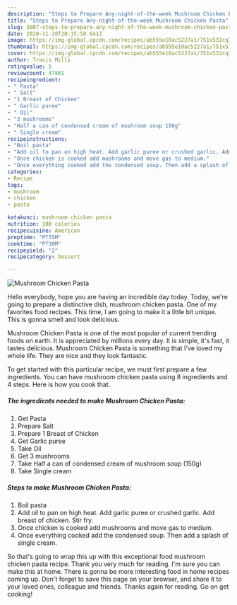 ```yaml
---
description: "Steps to Prepare Any-night-of-the-week Mushroom Chicken Pasta"
title: "Steps to Prepare Any-night-of-the-week Mushroom Chicken Pasta"
slug: 3807-steps-to-prepare-any-night-of-the-week-mushroom-chicken-pasta
date: 2020-11-28T20:15:58.641Z
image: https://img-global.cpcdn.com/recipes/ab555e10ac5227a1/751x532cq70/mushroom-chicken-pasta-recipe-main-photo.jpg
thumbnail: https://img-global.cpcdn.com/recipes/ab555e10ac5227a1/751x532cq70/mushroom-chicken-pasta-recipe-main-photo.jpg
cover: https://img-global.cpcdn.com/recipes/ab555e10ac5227a1/751x532cq70/mushroom-chicken-pasta-recipe-main-photo.jpg
author: Travis Mills
ratingvalue: 5
reviewcount: 47861
recipeingredient:
- " Pasta"
- " Salt"
- "1 Breast of Chicken"
- " Garlic puree"
- " Oil"
- "3 mushrooms"
- "Half a can of condensed cream of mushroom soup 150g"
- " Single cream"
recipeinstructions:
- "Boil pasta"
- "Add oil to pan on high heat. Add garlic puree or crushed garlic. Add breast of chicken. Stir fry."
- "Once chicken is cooked add mushrooms and move gas to medium."
- "Once everything cooked add the condensed soup. Then add a splash of single cream."
categories:
- Recipe
tags:
- mushroom
- chicken
- pasta

katakunci: mushroom chicken pasta 
nutrition: 108 calories
recipecuisine: American
preptime: "PT35M"
cooktime: "PT30M"
recipeyield: "2"
recipecategory: Dessert

---
```



![Mushroom Chicken Pasta](https://img-global.cpcdn.com/recipes/ab555e10ac5227a1/751x532cq70/mushroom-chicken-pasta-recipe-main-photo.jpg)

Hello everybody, hope you are having an incredible day today. Today, we're going to prepare a distinctive dish, mushroom chicken pasta. One of my favorites food recipes. This time, I am going to make it a little bit unique. This is gonna smell and look delicious.

Mushroom Chicken Pasta is one of the most popular of current trending foods on earth. It is appreciated by millions every day. It is simple, it's fast, it tastes delicious. Mushroom Chicken Pasta is something that I've loved my whole life. They are nice and they look fantastic.




To get started with this particular recipe, we must first prepare a few ingredients. You can have mushroom chicken pasta using 8 ingredients and 4 steps. Here is how you cook that.

<!--inarticleads1-->

##### The ingredients needed to make Mushroom Chicken Pasta:

1. Get  Pasta
1. Prepare  Salt
1. Prepare 1 Breast of Chicken
1. Get  Garlic puree
1. Take  Oil
1. Get 3 mushrooms
1. Take Half a can of condensed cream of mushroom soup (150g)
1. Take  Single cream




<!--inarticleads2-->

##### Steps to make Mushroom Chicken Pasta:

1. Boil pasta
1. Add oil to pan on high heat. Add garlic puree or crushed garlic. Add breast of chicken. Stir fry.
1. Once chicken is cooked add mushrooms and move gas to medium.
1. Once everything cooked add the condensed soup. Then add a splash of single cream.




So that's going to wrap this up with this exceptional food mushroom chicken pasta recipe. Thank you very much for reading. I'm sure you can make this at home. There is gonna be more interesting food in home recipes coming up. Don't forget to save this page on your browser, and share it to your loved ones, colleague and friends. Thanks again for reading. Go on get cooking!

